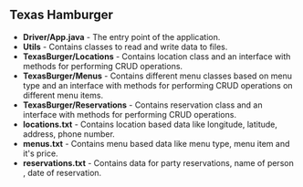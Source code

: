 ## Texas Hamburger

* **Driver/App.java** - The entry point of the application.
* **Utils** - Contains classes to read and write data to files.
* **TexasBurger/Locations** - Contains location class and an interface with methods for performing CRUD operations.
* **TexasBurger/Menus** - Contains different menu classes based on menu type and an interface with methods for performing CRUD operations on different menu items.
* **TexasBurger/Reservations** - Contains reservation class and an interface with methods for performing CRUD operations.
* **locations.txt** - Contains location based data like longitude, latitude, address, phone number.
* **menus.txt** - Contains menu based data like menu type, menu item and it's price. 
* **reservations.txt** - Contains data for party reservations, name of person , date of reservation.